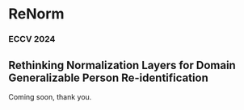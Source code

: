 # ReNorm
### ECCV 2024
## Rethinking Normalization Layers for Domain Generalizable Person Re-identification
Coming soon, thank you. 
